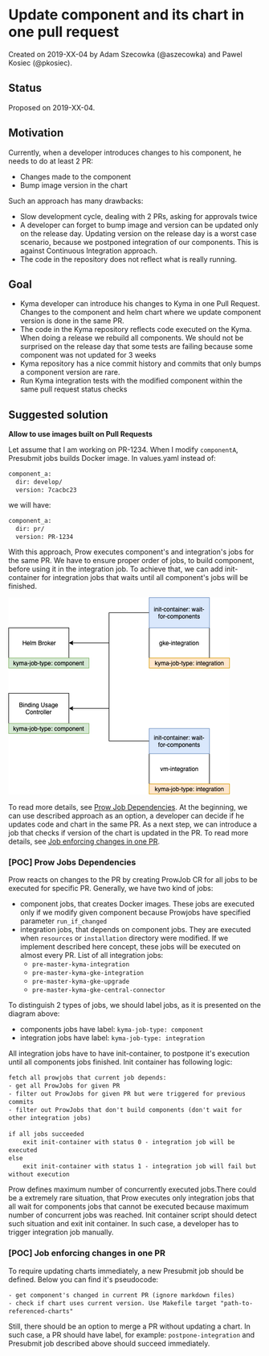 # Update component and its chart in one pull request

Created on 2019-XX-04 by Adam Szecowka (@aszecowka) and Pawel Kosiec (@pkosiec). 

## Status
Proposed on 2019-XX-04.

## Motivation
Currently, when a developer introduces changes to his component, he needs to do at least 2 PR:

- Changes made to the component
- Bump image version in the chart

Such an approach has many drawbacks:

- Slow development cycle, dealing with 2 PRs, asking for approvals twice
- A developer can forget to bump image and version can be updated only on the release day. Updating version on the release day is 
a worst case scenario, because we postponed integration of our components. This is against Continuous Integration approach.
- The code in the repository does not reflect what is really running.

## Goal
- Kyma developer can introduce his changes to Kyma in one Pull Request. Changes to the component and helm chart where we update component version is done in the same PR.
- The code in the Kyma repository reflects code executed on the Kyma.
When doing a release we rebuild all components. We should not be surprised on the release day that some tests are failing because some component was not updated for 3 weeks
- Kyma repository has a nice commit history and commits that only bumps a component version are rare.
- Run Kyma integration tests with the modified component within the same pull request status checks

## Suggested solution

**Allow to use images built on Pull Requests**

Let assume that I am working on PR-1234. When I modify `componentA`, Presubmit jobs builds Docker image. 
In values.yaml instead of:
```
component_a:
  dir: develop/
  version: 7cacbc23
```  
we will have:
```
component_a:
  dir: pr/
  version: PR-1234
```

With this approach, Prow executes component's and integration's jobs for the same PR. We have to ensure proper order of jobs,
to build component, before using it in the integration job. To achieve that, we can add init-container for integration jobs that 
waits until all component's jobs will be finished.

![](./assets/prow-init-containers.png)

To read more details, see [Prow Job Dependencies](#poc-prow-jobs-dependencies).
At the beginning, we can use described approach as an option, a developer can decide if he updates code and chart in the same PR. 
As a next step, we can introduce a job that checks if version of the chart is updated in the PR. To read more details, 
see [Job enforcing changes in one PR](#poc-job-enforcing-changes-in-one-pr).


### [POC] Prow Jobs Dependencies
Prow reacts on changes to the PR by creating ProwJob CR for all jobs to be executed for specific PR. Generally, we have 
two kind of jobs:
- component jobs, that creates Docker images. These jobs are executed only if we modify given component because Prowjobs 
 have specified parameter `run_if_changed`
 - integration jobs, that depends on component jobs. They are executed when `resources` or `installation` directory were modified.
 If we implement described here concept, these jobs will be executed on almost every PR. List of all integration jobs:
    * `pre-master-kyma-integration`
    * `pre-master-kyma-gke-integration`
    * `pre-master-kyma-gke-upgrade`
    * `pre-master-kyma-gke-central-connector`
    
To distinguish 2 types of jobs, we should label jobs, as it is presented on the diagram above:
- components jobs have label: `kyma-job-type: component`
- integration jobs have label: `kyma-job-type: integration`

All integration jobs have to have init-container, to postpone it's execution until all components jobs finished.
Init container has following logic:
```
fetch all prowjobs that current job depends:
- get all ProwJobs for given PR
- filter out ProwJobs for given PR but were triggered for previous commits
- filter out ProwJobs that don't build components (don't wait for other integration jobs)

if all jobs succeeded 
    exit init-container with status 0 - integration job will be executed
else
    exit init-container with status 1 - integration job will fail but without execution
``` 

Prow defines maximum number of concurrently executed jobs.There could be a extremely rare situation, that 
Prow executes only integration jobs that all wait for components jobs that cannot be executed because maximum
number of concurrent jobs was reached. Init container script should detect such situation and exit init container. 
In such case, a developer has to trigger integration job manually. 


### [POC] Job enforcing changes in one PR
To require updating charts immediately, a new Presubmit job should be defined. Below you can find it's pseudocode:
```
- get component's changed in current PR (ignore markdown files)
- check if chart uses current version. Use Makefile target "path-to-referenced-charts"
```
Still, there should be an option to merge a PR without updating a chart. In such case, a PR should have label, for
example: `postpone-integration` and Presubmit job described above should succeed immediately.   

